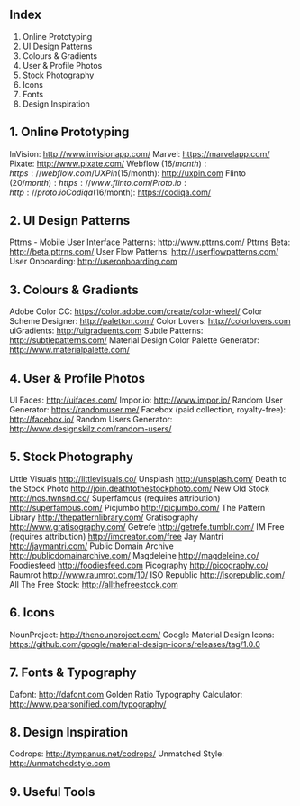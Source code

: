 ## Index
  1. Online Prototyping 
  2. UI Design Patterns
  3. Colours & Gradients
  4. User & Profile Photos
  5. Stock Photography
  6. Icons
  7. Fonts
  8. Design Inspiration


## 1. Online Prototyping
 InVision: http://www.invisionapp.com/
 Marvel: https://marvelapp.com/
 Pixate: http://www.pixate.com/
  Webflow ($16/month): https://webflow.com/
  UXPin ($15/month): http://uxpin.com
  Flinto ($20/month): https://www.flinto.com/
  Proto.io: http://proto.io
  Codiqa ($16/month): https://codiqa.com/

## 2. UI Design Patterns
  Pttrns - Mobile User Interface Patterns: http://www.pttrns.com/
  Pttrns Beta: http://beta.pttrns.com/
  User Flow Patterns: http://userflowpatterns.com/
  User Onboarding: http://useronboarding.com

## 3. Colours & Gradients
  Adobe Color CC: https://color.adobe.com/create/color-wheel/
  Color Scheme Designer: http://paletton.com/
  Color Lovers: http://colorlovers.com
  uiGradients: http://uigraduents.com
  Subtle Patterns: http://subtlepatterns.com/
  Material Design Color Palette Generator: http://www.materialpalette.com/

## 4. User & Profile Photos
  UI Faces: http://uifaces.com/
  Impor.io: http://www.impor.io/
  Random User Generator: https://randomuser.me/
  Facebox (paid collection, royalty-free): http://facebox.io/
  Random Users Generator: http://www.designskilz.com/random-users/
  
## 5. Stock Photography
  Little Visuals http://littlevisuals.co/
  Unsplash http://unsplash.com/
  Death to the Stock Photo http://join.deathtothestockphoto.com/
  New Old Stock http://nos.twnsnd.co/
  Superfamous (requires attribution) http://superfamous.com/
  Picjumbo http://picjumbo.com/
  The Pattern Library http://thepatternlibrary.com/
  Gratisography http://www.gratisography.com/
  Getrefe http://getrefe.tumblr.com/
  IM Free (requires attribution) http://imcreator.com/free
  Jay Mantri http://jaymantri.com/
  Public Domain Archive http://publicdomainarchive.com/
  Magdeleine http://magdeleine.co/
  Foodiesfeed http://foodiesfeed.com
  Picography http://picography.co/
  Raumrot http://www.raumrot.com/10/
  ISO Republic http://isorepublic.com/
  All The Free Stock: http://allthefreestock.com

## 6. Icons
  NounProject: http://thenounproject.com/
  Google Material Design Icons: https://github.com/google/material-design-icons/releases/tag/1.0.0

## 7. Fonts & Typography
  Dafont: http://dafont.com
  Golden Ratio Typography Calculator: http://www.pearsonified.com/typography/

## 8. Design Inspiration
  Codrops: http://tympanus.net/codrops/
  Unmatched Style: http://unmatchedstyle.com
  
## 9. Useful Tools
